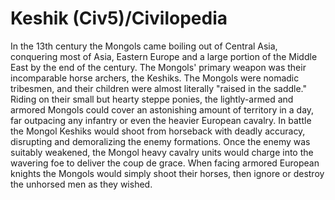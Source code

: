 # Keshik (Civ5)/Civilopedia

In the 13th century the Mongols came boiling out of Central Asia, conquering most of Asia, Eastern Europe and a large portion of the Middle East by the end of the century. The Mongols' primary weapon was their incomparable horse archers, the Keshiks. The Mongols were nomadic tribesmen, and their children were almost literally "raised in the saddle." Riding on their small but hearty steppe ponies, the lightly-armed and armored Mongols could cover an astonishing amount of territory in a day, far outpacing any infantry or even the heavier European cavalry.
In battle the Mongol Keshiks would shoot from horseback with deadly accuracy, disrupting and demoralizing the enemy formations. Once the enemy was suitably weakened, the Mongol heavy cavalry units would charge into the wavering foe to deliver the coup de grace. When facing armored European knights the Mongols would simply shoot their horses, then ignore or destroy the unhorsed men as they wished.
